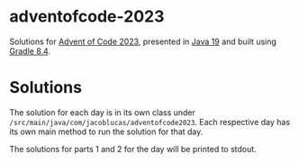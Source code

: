# adventofcode-2023
Solutions for [Advent of Code 2023](https://adventofcode.com/2023), presented in [Java 19](https://www.infoworld.com/article/3653331/jdk-19-the-new-features-in-java-19.html) and built using [Gradle 8.4](https://docs.gradle.org/8.4/release-notes.html).

# Solutions
The solution for each day is in its own class under `/src/main/java/com/jacoblucas/adventofcode2023`. Each respective day has its own main method to run the solution for that day.

The solutions for parts 1 and 2 for the day will be printed to stdout.

